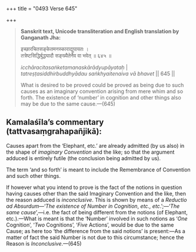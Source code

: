 +++
title = "0493 Verse 645"

+++
> **Sanskrit text, Unicode transliteration and English translation by Ganganath Jha:** 
>
> इच्छारचितसङ्केतमनस्काराद्युपायतः ।  
> तत्रेष्टसिद्धिर्बुद्ध्यादौ सङ्ख्यैतेनैव वा भवेत् ॥ ६४५ ॥ 
>
> *icchāracitasaṅketamanaskārādyupāyataḥ* \|  
> *tatreṣṭasiddhirbuddhyādau saṅkhyaitenaiva vā bhavet* \|\| 645 \|\| 
>
> What is desired to be proved could be proved as being due to such causes as an imaginary convention arising from mere whim and so forth. The existence of ‘number’ in cognition and other things also may be due to the same cause.—(645)



## Kamalaśīla’s commentary (tattvasaṃgrahapañjikā):

Causes apart from the ‘Elephant, etc.’ are already admitted (by us also) in the shape of *imaginary Convention* and the like; so that the argument adduced is entirely futile (the conclusion being admitted by us).

The term ‘and so forth’ is meant to include the Remembrance of Convention and such other things.

If however what you intend to prove is the fact of the notions in question having causes other than the said Imaginary Convention and the like, then the reason adduced is *inconclusive*. This is shown by means of a *Reductio ad Absurdum*—‘*The existence of Number in Cognition*, *etc., etc*.’;—‘*The same cause*’,—i.e. the fact of being different from the notions (of Elephant, etc.).—What is meant is that the ‘Number’ involved in such notions as ‘*One* Cognition’, ‘*Two* Cognitions’, ‘*Five* Actions’, would be due to the same Cause; as here too ‘the difference from the said notions’ is present:—As a matter of fact the said Number is not due to this circumstance; hence the Reason is *Inconclusive*.—(645)


